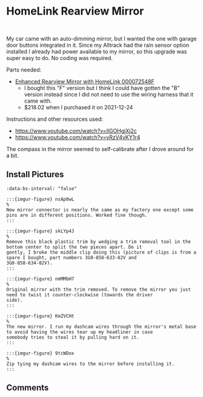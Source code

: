 # HomeLink Rearview Mirror

```{tags} vehicle
```

```{imgur-figure} Cvf4Nmp.gif
```

My car came with an auto-dimming mirror, but I wanted the one with garage door buttons integrated in it. Since my Alltrack
had the rain sensor option installed I already had power available to my mirror, so this upgrade was super easy to do. No
coding was required.

Parts needed:

* [Enhanced Rearview Mirror with HomeLink 000072548F](https://parts.vw.com/p/Volkswagen_2019_Alltrack-SE-Wagon-18L-MT/Enhanced-Rearview-Mirror-with-HomeLink/68023762/000072548F.html)
  * I bought this "F" version but I think I could have gotten the "B" version instead since I did not need to use the
    wiring harness that it came with.
  * $218.02 when I purchased it on 2021-12-24

Instructions and other resources used:

* https://www.youtube.com/watch?v=lIGOHgjXj2c
* https://www.youtube.com/watch?v=vRzV4vKY1r4

The compass in the mirror seemed to self-calibrate after I drove around for a bit.

## Install Pictures

```{carousel}
:data-bs-interval: "false"

:::{imgur-figure} nsAp0wL
%
New mirror connector is nearly the same as my factory one except some pins are in different positions. Worked fine though.
:::

:::{imgur-figure} skLYp4J
%
Remove this black plastic trim by wedging a trim removal tool in the bottom center to split the two pieces apart. Do it
gently, I broke the middle clip doing this (picture of clips is from a spare I bought, part numbers 3G0-858-633-82V and
3G0-858-634-82V).
:::

:::{imgur-figure} nmMMbH7
%
Original mirror with the trim removed. To remove the mirror you just need to twist it counter-clockwise (towards the driver
side).
:::

:::{imgur-figure} KmZVCHt
%
The new mirror. I run my dashcam wires through the mirror's metal base to avoid having the wires tear up my headliner in case
somebody tries to steal it by pulling hard on it.
:::

:::{imgur-figure} 9tcWDox
%
Zip tying my dashcam wires to the mirror before installing it.
:::
```

## Comments

```{disqus}
```
